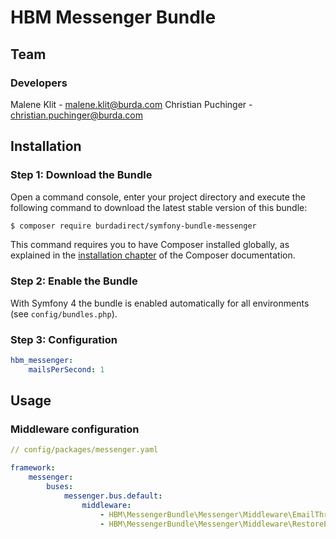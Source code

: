 # HBM Messenger Bundle

## Team

### Developers
Malene Klit - malene.klit@burda.com
Christian Puchinger - christian.puchinger@burda.com

## Installation

### Step 1: Download the Bundle

Open a command console, enter your project directory and execute the
following command to download the latest stable version of this bundle:

```bash
$ composer require burdadirect/symfony-bundle-messenger
```

This command requires you to have Composer installed globally, as explained
in the [installation chapter](https://getcomposer.org/doc/00-intro.md)
of the Composer documentation.

### Step 2: Enable the Bundle

With Symfony 4 the bundle is enabled automatically for all environments (see `config/bundles.php`). 


### Step 3: Configuration

```yml
hbm_messenger:
    mailsPerSecond: 1

```

## Usage

### Middleware configuration

```yaml
// config/packages/messenger.yaml

framework:
    messenger:
        buses:
            messenger.bus.default:
                middleware:
                    - HBM\MessengerBundle\Messenger\Middleware\EmailThrottleMiddleware
                    - HBM\MessengerBundle\Messenger\Middleware\RestoreEntitiesMiddleware

```
